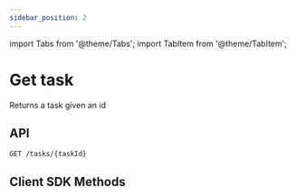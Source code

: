 ```yaml
---
sidebar_position: 2
---
```


import Tabs from '@theme/Tabs';
import TabItem from '@theme/TabItem';

# Get task

Returns a task given an id

## API

```
GET /tasks/{taskId}
```

## Client SDK Methods

<Tabs>
<TabItem value="Java" label="Java">

```java

```

</TabItem>
<TabItem value="Golang" label="Golang">

```go

```

</TabItem>
<TabItem value="Python" label="Python">

```python

```

</TabItem>
<TabItem value="CSharp" label="CSharp">

```csharp

```

</TabItem>
<TabItem value="Javascript" label="Javascript">

```javascript

```

</TabItem>
<TabItem value="Clojure" label="Clojure">

```clojure

```

</TabItem>
</Tabs>
